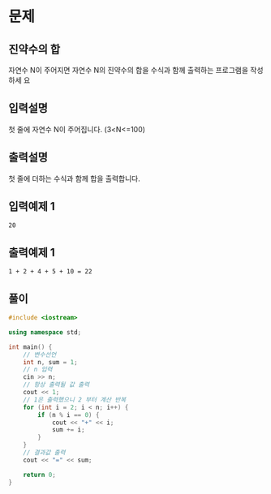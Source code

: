 # 문제

## 진약수의 합

자연수 N이 주어지면 자연수 N의 진약수의 합을 수식과 함께 출력하는 프로그램을 작성하세
요

## 입력설명

첫 줄에 자연수 N이 주어집니다. (3<N<=100)


## 출력설명

첫 줄에 더하는 수식과 함께 합을 출력합니다.



## 입력예제 1

```
20
```



## 출력예제 1

```
1 + 2 + 4 + 5 + 10 = 22 
```



## 풀이


```c++
#include <iostream>

using namespace std;

int main() {
	// 변수선언
	int n, sum = 1;
	// n 입력
	cin >> n;
	// 항상 출력될 값 출력
	cout << 1;
	// 1은 출력했으니 2 부터 계산 반복
	for (int i = 2; i < n; i++) {
		if (n % i == 0) {
			cout << "+" << i;
			sum += i;
		}
	}
	// 결과값 출력
	cout << "=" << sum;

	return 0;
}
```
